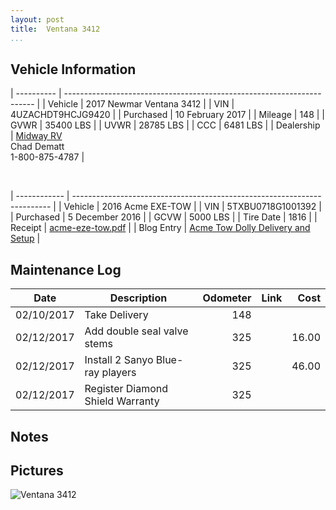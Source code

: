 ```yaml
---
layout: post  
title:  Ventana 3412
...
```


## Vehicle Information

| ---------- | ---------------------------------------------------------------------- |
| Vehicle    | 2017 Newmar Ventana 3412                                               |
| VIN        | 4UZACHDT9HCJG9420                                                      |
| Purchased  | 10 February 2017                                                       |
| Mileage    | 148                                                                    |
| GVWR       | 35400 LBS                                                              |
| UVWR       | 28785 LBS                                                              |
| CCC        | 6481  LBS                                                              |
| Dealership | [Midway RV](http://www.midwayrv.com/)<br>Chad Dematt<br>1-800-875-4787 |

&nbsp;

| ------------ | ------------------------------------------------------------------------ |
| Vehicle      | 2016 Acme EXE-TOW                                                        |
| VIN          | 5TXBU0718G1001392                                                        |
| Purchased    | 5 December 2016                                                          |
| GCVW         | 5000 LBS                                                                 |
| Tire Date    | 1816                                                                     |
| Receipt      | [acme-eze-tow.pdf](/artifacts/acme-eze-tow.pdf)                          |
| Blog Entry   | [Acme Tow Dolly Delivery and Setup](/acme-tow-dolly-delivery-and-setup/) |

## Maintenance Log

| Date       | Description                      | Odometer | Link  | Cost     |
| ---------- | -------------------------------- | -------: | ----- | -------: |
| 02/10/2017 | Take Delivery                    |     148  |       |          |
| 02/12/2017 | Add double seal valve stems      |     325  |       |   16.00  |
| 02/12/2017 | Install 2 Sanyo Blue-ray players |     325  |       |   46.00  |
| 02/12/2017 | Register Diamond Shield Warranty |     325  |       |          |


## Notes

## Pictures

![Ventana 3412](http://i.imgur.com/pdJSjSa.jpg)

